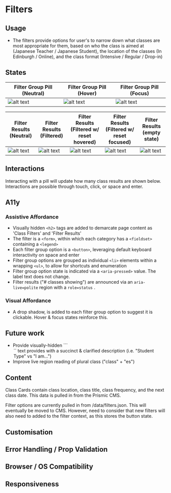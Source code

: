 # Filters

## Usage

- The filters provide options for user's to narrow down what classes are most appropriate for them, based on who the class is aimed at (Japanese Teacher / Japanese Student), the location of the classes (In Edinburgh / Online), and the class format (Intensive / Regular / Drop-in)

## States


| Filter Group Pill (Neutral)    |  Filter Group Pill (Hover)  | Filter Group Pill (Focus) |
| ------------- |-------------| -----|
| ![alt text](https://i.ibb.co/9pL3XPx/Screenshot-2020-06-06-at-13-34-10.png "Filter Group Pill, Neutral")     | ![alt text](https://i.ibb.co/tMfMVZp/Screenshot-2020-06-06-at-14-55-23.png "Filter Group Pill, Hover") |![alt text](https://i.ibb.co/sRMd0hQ/Screenshot-2020-06-06-at-14-56-42.png "Filter Group Pill, Focus") | 

| Filter Results (Neutral)    |  Filter Results (Filtered)  | Filter Results (Filtered w/ reset hovered) | Filter Results (Filtered w/ reset focused) | Filter Results (empty state)
| ------------- |-------------| -----| -----| -----|
| ![alt text](https://i.ibb.co/ykw8h3G/Screenshot-2020-06-06-at-14-58-05.png "Filter Results, Neutral")     | ![alt text](https://i.ibb.co/SvHjXkD/Screenshot-2020-06-06-at-15-10-32.png "Filter Results, filtered") |![alt text](https://i.ibb.co/gM17Hww/Screenshot-2020-06-06-at-15-11-57.png "Filter Results, filtered with reset hovered") | ![alt text](https://i.ibb.co/rfPGsJn/Screenshot-2020-06-06-at-15-05-37.png "Filter Results, filtered with reset focused") | ![alt text](https://i.ibb.co/WygJvJL/Screenshot-2020-06-06-at-15-06-05.png "Filter Results, empty state") | 


## Interactions

Interacting with a pill will update how many class results are shown below.  Interactions are possible through touch, click, or space and enter. 

## A11y 

### Assistive Affordance
- Visually hidden ```<h2>``` tags are added to demarcate page content as 'Class Filters' and 'Filter Results'
- The filter is a ```<form>```, within which each category has a ```<fieldset>``` containing a ```<legend>```
- Each filter group option is a ```<button>```, leveraging default keyboard interactivity on space and enter
- Filter group options are grouped as individual  ```<li>``` elements within a wrapping ```<ul>```, to allow for shortcuts and enumeration 
- Filter group option state is indicated via a ```<aria-pressed>``` value. The label text does not change. 
- Filter results ("# classes showing") are announced via an ```aria-live=polite``` region with a ```role=status``` .

### Visual Affordance
- A drop shadow, is added to each filter group option to suggest it is clickable. Hover & focus states reinforce this. 

## Future work
- Provide visually-hidden ```<legend>`` text provides with a succinct & clarified description (i.e. "Student Type" vs "I am...")
- Improve live region reading of plural class ("class" + "es")

## Content 

Class Cards contain class location, class title, class frequency, and the next class date. This data is pulled in from the Prismic CMS. 

Filter options are currently pulled in from /data/filters.json. This will eventually be moved to CMS. However, need to consider that new filters will also need to added to the filter context, as this stores the button state.

## Customisation

## Error Handling / Prop Validation

## Browser / OS Compatibility 

## Responsiveness 
